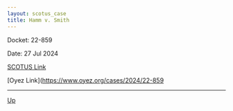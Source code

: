 ```yaml
---
layout: scotus_case
title: Hamm v. Smith
---
```


Docket: 22-859

Date: 27 Jul 2024

[SCOTUS Link](https://www.supremecourt.gov/opinions/23pdf/603us1r50_7kh7.pdf)

[Oyez Link](https://www.oyez.org/cases/2024/22-859

---

[Up](./README.md)